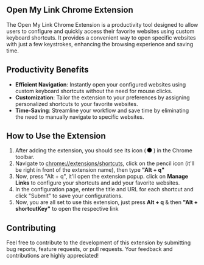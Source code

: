 ## Open My Link Chrome Extension

The Open My Link Chrome Extension is a productivity tool designed to allow users to configure and quickly access their favorite websites using custom keyboard shortcuts. It provides a convenient way to open specific websites with just a few keystrokes, enhancing the browsing experience and saving time.

## Productivity Benefits

- **Efficient Navigation**: Instantly open your configured websites using custom keyboard shortcuts without the need for mouse clicks.
- **Customization**: Tailor the extension to your preferences by assigning personalized shortcuts to your favorite websites.
- **Time-Saving**: Streamline your workflow and save time by eliminating the need to manually navigate to specific websites.


## How to Use the Extension

1. After adding the extension, you should see its icon ( <img src="logo.png" alt="Open My Link Icon" width="12" height="12" /> ) in the Chrome toolbar.
2. Navigate to [chrome://extensions/shortcuts](chrome://extensions/shortcuts), click on the pencil icon (it'll be right in front of the extension name), then type **"Alt + q"**
3. Now, press "Alt + q", it'll open the extension popup. click on **Manage Links** to configure your shortcuts and add your favorite websites.
4. In the configuration page, enter the title and URL for each shortcut and click "Submit" to save your configurations.
5. Now, you are all set to use this extension, just press **Alt + q** & then **"Alt + shortcutKey"** to open the respective link 


## Contributing

Feel free to contribute to the development of this extension by submitting bug reports, feature requests, or pull requests. Your feedback and contributions are highly appreciated!

